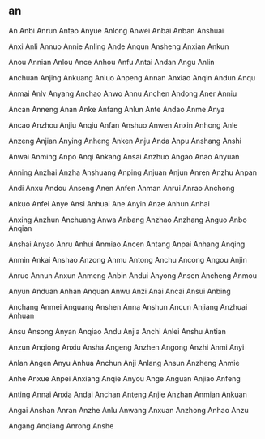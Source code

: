 an
---

An Anbi Anrun Antao Anyue Anlong Anwei Anbai Anban Anshuai

Anxi Anli Annuo Annie Anling Ande Anqun Ansheng Anxian Ankun

Anou Annian Anlou Ance Anhou Anfu Antai Andan Angu Anlin

Anchuan Anjing Ankuang Anluo Anpeng Annan Anxiao Anqin Andun Anqu

Anmai Anlv Anyang Anchao Anwo Annu Anchen Andong Aner Anniu

Ancan Anneng Anan Anke Anfang Anlun Ante Andao Anme Anya

Ancao Anzhou Anjiu Anqiu Anfan Anshuo Anwen Anxin Anhong Anle

Anzeng Anjian Anying Anheng Anken Anju Anda Anpu Anshang Anshi

Anwai Anming Anpo Anqi Ankang Ansai Anzhuo Angao Anao Anyuan

Anning Anzhai Anzha Anshuang Anping Anjuan Anjun Anren Anzhu Anpan

Andi Anxu Andou Anseng Anen Anfen Anman Anrui Anrao Anchong

Ankuo Anfei Anye Ansi Anhuai Ane Anyin Anze Anhun Anhai

Anxing Anzhun Anchuang Anwa Anbang Anzhao Anzhang Anguo Anbo   Anqian

Anshai Anyao Anru Anhui Anmiao Ancen Antang Anpai Anhang Anqing

Anmin Ankai Anshao Anzong Anmu Antong Anchu Ancong Angou Anjin

Anruo Annun Anxun Anmeng Anbin Andui Anyong Ansen Ancheng Anmou

Anyun Anduan Anhan Anquan Anwu Anzi Anai Ancai Ansui Anbing

Anchang Anmei Anguang Anshen Anna Anshun Ancun Anjiang Anzhuai Anhuan

Ansu Ansong Anyan Anqiao Andu Anjia Anchi Anlei Anshu Antian

Anzun Anqiong Anxiu Ansha Angeng Anzhen Angong Anzhi Anmi Anyi

Anlan Angen Anyu Anhua Anchun Anji Anlang Ansun Anzheng Anmie

Anhe Anxue Anpei Anxiang Anqie Anyou Ange Anguan Anjiao Anfeng

Anting Annai Anxia Andai Anchan Anteng Anjie Anzhan Anmian Ankuan

Angai Anshan Anran Anzhe Anlu Anwang Anxuan Anzhong Anhao Anzu

Angang Anqiang Anrong Anshe 